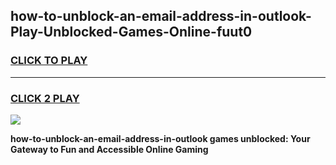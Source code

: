 
## how-to-unblock-an-email-address-in-outlook-Play-Unblocked-Games-Online-fuut0
<h3>
<a href="https://premium76.site?title=how-to-unblock-an-email-address-in-outlook&ref=25A">CLICK TO PLAY</a></h3>
<hr>

<h3>
<a href="https://premium76.site?title=how-to-unblock-an-email-address-in-outlook&ref=25A">CLICK 2 PLAY</a>
  
</h3>

<a href="https://premium76.site?title=how-to-unblock-an-email-address-in-outlook&ref=25A"><img src="https://clearcache.store/games.png"></a>


**how-to-unblock-an-email-address-in-outlook games unblocked: Your Gateway to Fun and Accessible Online Gaming**

